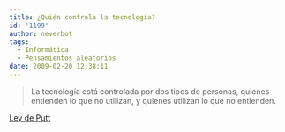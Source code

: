 ```yaml
---
title: ¿Quién controla la tecnología?
id: '1199'
author: neverbot
tags:
  - Informática
  - Pensamientos aleatorios
date: 2009-02-20 12:38:11
---
```


> La tecnología está controlada por dos tipos de personas, quienes entienden lo que no utilizan, y quienes utilizan lo que no entienden.

[Ley de Putt](http://en.wikipedia.org/wiki/Archibald_Putt)